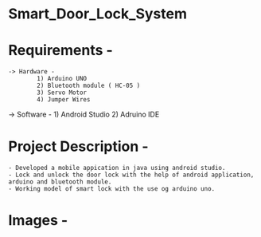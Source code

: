 # Smart_Door_Lock_System #

# Requirements -
    -> Hardware -
            1) Arduino UNO
            2) Bluetooth module ( HC-05 )
            3) Servo Motor
            4) Jumper Wires
   -> Software -
            1) Android Studio
            2) Adruino IDE
                                          
# Project Description -
    - Developed a mobile appication in java using android studio.
    - Lock and unlock the door lock with the help of android application, arduino and bluetooth module.
    - Working model of smart lock with the use og arduino uno.
    
# Images -


    
      
